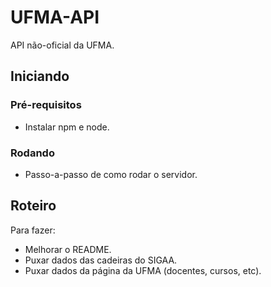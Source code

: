 # UFMA-API
API não-oficial da UFMA.

## Iniciando

### Pré-requisitos

- Instalar npm e node.

### Rodando

- Passo-a-passo de como rodar o servidor.

## Roteiro

Para fazer:
- Melhorar o README.
- Puxar dados das cadeiras do SIGAA.
- Puxar dados da página da UFMA (docentes, cursos, etc).

